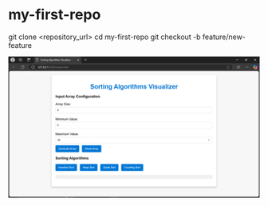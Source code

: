 # my-first-repo
git clone <repository_url>
cd my-first-repo
git checkout -b feature/new-feature

![website Screenshot](https://github.com/Zainab-44/my-first-repo/blob/main/Screenshot%20(378).png)

